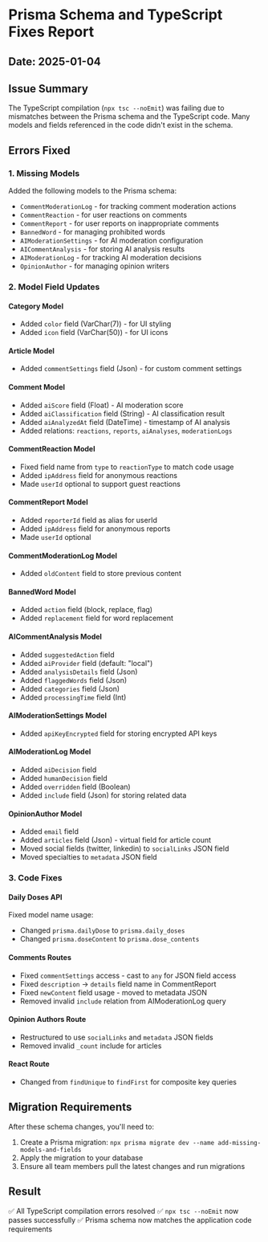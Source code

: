 # Prisma Schema and TypeScript Fixes Report

## Date: 2025-01-04

## Issue Summary
The TypeScript compilation (`npx tsc --noEmit`) was failing due to mismatches between the Prisma schema and the TypeScript code. Many models and fields referenced in the code didn't exist in the schema.

## Errors Fixed

### 1. Missing Models
Added the following models to the Prisma schema:
- `CommentModerationLog` - for tracking comment moderation actions
- `CommentReaction` - for user reactions on comments
- `CommentReport` - for user reports on inappropriate comments
- `BannedWord` - for managing prohibited words
- `AIModerationSettings` - for AI moderation configuration
- `AICommentAnalysis` - for storing AI analysis results
- `AIModerationLog` - for tracking AI moderation decisions
- `OpinionAuthor` - for managing opinion writers

### 2. Model Field Updates

#### Category Model
- Added `color` field (VarChar(7)) - for UI styling
- Added `icon` field (VarChar(50)) - for UI icons

#### Article Model
- Added `commentSettings` field (Json) - for custom comment settings

#### Comment Model
- Added `aiScore` field (Float) - AI moderation score
- Added `aiClassification` field (String) - AI classification result
- Added `aiAnalyzedAt` field (DateTime) - timestamp of AI analysis
- Added relations: `reactions`, `reports`, `aiAnalyses`, `moderationLogs`

#### CommentReaction Model
- Fixed field name from `type` to `reactionType` to match code usage
- Added `ipAddress` field for anonymous reactions
- Made `userId` optional to support guest reactions

#### CommentReport Model
- Added `reporterId` field as alias for userId
- Added `ipAddress` field for anonymous reports
- Made `userId` optional

#### CommentModerationLog Model
- Added `oldContent` field to store previous content

#### BannedWord Model
- Added `action` field (block, replace, flag)
- Added `replacement` field for word replacement

#### AICommentAnalysis Model
- Added `suggestedAction` field
- Added `aiProvider` field (default: "local")
- Added `analysisDetails` field (Json)
- Added `flaggedWords` field (Json)
- Added `categories` field (Json)
- Added `processingTime` field (Int)

#### AIModerationSettings Model
- Added `apiKeyEncrypted` field for storing encrypted API keys

#### AIModerationLog Model
- Added `aiDecision` field
- Added `humanDecision` field
- Added `overridden` field (Boolean)
- Added `include` field (Json) for storing related data

#### OpinionAuthor Model
- Added `email` field
- Added `articles` field (Json) - virtual field for article count
- Moved social fields (twitter, linkedin) to `socialLinks` JSON field
- Moved specialties to `metadata` JSON field

### 3. Code Fixes

#### Daily Doses API
Fixed model name usage:
- Changed `prisma.dailyDose` to `prisma.daily_doses`
- Changed `prisma.doseContent` to `prisma.dose_contents`

#### Comments Routes
- Fixed `commentSettings` access - cast to `any` for JSON field access
- Fixed `description` → `details` field name in CommentReport
- Fixed `newContent` field usage - moved to metadata JSON
- Removed invalid `include` relation from AIModerationLog query

#### Opinion Authors Route
- Restructured to use `socialLinks` and `metadata` JSON fields
- Removed invalid `_count` include for articles

#### React Route
- Changed from `findUnique` to `findFirst` for composite key queries

## Migration Requirements
After these schema changes, you'll need to:
1. Create a Prisma migration: `npx prisma migrate dev --name add-missing-models-and-fields`
2. Apply the migration to your database
3. Ensure all team members pull the latest changes and run migrations

## Result
✅ All TypeScript compilation errors resolved
✅ `npx tsc --noEmit` now passes successfully
✅ Prisma schema now matches the application code requirements 